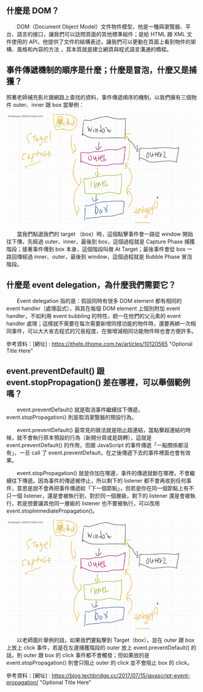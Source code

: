 ## 什麼是 DOM？

　　DOM（Document Object Model）文件物件模型，他是一種與瀏覽器、平台、語言的接口，讓我們可以訪問頁面的其他標準組件；是給 HTML 跟 XML 文件使用的 API，他提供了文件的結構表述，讓我們可以更動在頁面上看到物件的架構、風格和內容的方法 ，其本質就是建立網頁與程式語言溝通的橋樑。

## 事件傳遞機制的順序是什麼；什麼是冒泡，什麼又是捕獲？

照著老師補充影片跟網路上查找的資料，事件傳遞順序的機制，以我們擁有三個物件 outer、inner 跟 box 當舉例：

<img src="./pic3.png">

　　當我們點選我們的 target （box）時，這個點擊事件會一路從 window 開始往下傳，先經過 outer、inner，最後到 box，這個過程就是 Capture Phase 捕獲階段；接著事件傳到 box 本身，這個階段叫做 At Target；最後事件會從 box 一路回傳經過 inner、outer，最後到 window，這個過程就是 Bubble Phase 冒泡階段。

## 什麼是 event delegation，為什麼我們需要它？

　　Event delegation 指的是：假設同時有很多 DOM element 都有相同的 event handler（處理函式），與其在每個 DOM element 上個別附加 event handler，不如利用 event bubbling 的特性，統一在他們的父元素的 event handler 處理；這樣就不需要在每次需要新增同樣功能的物件時，還要再綁一次相同事件，可以大大省去程式的冗長程度，在做增減相同功能物件時也會方便許多。

參考資料：[網址] : https://ithelp.ithome.com.tw/articles/10120565 "Optional Title Here"


## event.preventDefault() 跟 event.stopPropagation() 差在哪裡，可以舉個範例嗎？

　　event.preventDefault() 就是取消事件繼續往下傳遞，event.stopPropagation() 則是取消瀏覽器的預設行為。

　　event.preventDefault() 最常見的做法就是阻止超連結，當點擊超連結的時候，就不會執行原本預設的行為（新開分頁或是跳轉），這就是 event.preventDefault() 的作用，但跟 JavaScript 的事件傳遞「一點關係都沒有」，一旦 call 了 event.preventDefault，在之後傳遞下去的事件裡面也會有效果。

　　event.stopPropagation() 就是你加在哪邊，事件的傳遞就斷在哪裡，不會繼續往下傳遞。因為事件的傳遞被停止，所以剩下的 listener 都不會再收到任何事件，意思是說不會再把事件傳遞給「下一個節點」，但若是你在同一個節點上有不只一個 listener，還是會被執行到，對於同一個層級，剩下的 listener 還是會被執行，若是想要讓其他同一層級的 listener 也不要被執行，可以改用 event.stopImmediatePropagation()。

<img src="./pic3.png">

　　以老師圖片舉例的話，如果我們要點擊到 Target（box），並在 outer 跟 box 上放上 click 事件，若是在左邊捕獲階段的 outer 放上 event.preventDefault() 的話，則 outer 跟 box 的 click 事件都不會觸發；但如果放的是 event.stopPropagation() 則會只阻止 outer 的 click 並不會阻止 box 的 click。

參考資料：[網址] : https://blog.techbridge.cc/2017/07/15/javascript-event-propagation/ "Optional Title Here"